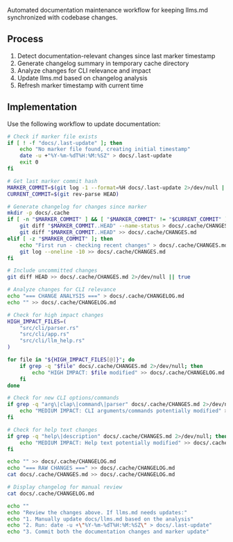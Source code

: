 Automated documentation maintenance workflow for keeping llms.md synchronized with codebase changes.

## Process

1. Detect documentation-relevant changes since last marker timestamp
2. Generate changelog summary in temporary cache directory
3. Analyze changes for CLI relevance and impact
4. Update llms.md based on changelog analysis
5. Refresh marker timestamp with current time

## Implementation

Use the following workflow to update documentation:

```bash
# Check if marker file exists
if [ ! -f "docs/.last-update" ]; then
    echo "No marker file found, creating initial timestamp"
    date -u +"%Y-%m-%dT%H:%M:%SZ" > docs/.last-update
    exit 0
fi

# Get last marker commit hash
MARKER_COMMIT=$(git log -1 --format=%H docs/.last-update 2>/dev/null || echo "")
CURRENT_COMMIT=$(git rev-parse HEAD)

# Generate changelog for changes since marker
mkdir -p docs/.cache
if [ -n "$MARKER_COMMIT" ] && [ "$MARKER_COMMIT" != "$CURRENT_COMMIT" ]; then
    git diff "$MARKER_COMMIT..HEAD" --name-status > docs/.cache/CHANGES.md
    git diff "$MARKER_COMMIT..HEAD" >> docs/.cache/CHANGES.md
elif [ -z "$MARKER_COMMIT" ]; then
    echo "First run - checking recent changes" > docs/.cache/CHANGES.md
    git log --oneline -10 >> docs/.cache/CHANGES.md
fi

# Include uncommitted changes
git diff HEAD >> docs/.cache/CHANGES.md 2>/dev/null || true

# Analyze changes for CLI relevance
echo "=== CHANGE ANALYSIS ===" > docs/.cache/CHANGELOG.md
echo "" >> docs/.cache/CHANGELOG.md

# Check for high impact changes
HIGH_IMPACT_FILES=(
    "src/cli/parser.rs"
    "src/cli/app.rs"
    "src/cli/llm_help.rs"
)

for file in "${HIGH_IMPACT_FILES[@]}"; do
    if grep -q "$file" docs/.cache/CHANGES.md 2>/dev/null; then
        echo "HIGH IMPACT: $file modified" >> docs/.cache/CHANGELOG.md
    fi
done

# Check for new CLI options/commands
if grep -q "arg\|clap\|command\|parser" docs/.cache/CHANGES.md 2>/dev/null; then
    echo "MEDIUM IMPACT: CLI arguments/commands potentially modified" >> docs/.cache/CHANGELOG.md
fi

# Check for help text changes
if grep -q "help\|description" docs/.cache/CHANGES.md 2>/dev/null; then
    echo "MEDIUM IMPACT: Help text potentially modified" >> docs/.cache/CHANGELOG.md
fi

echo "" >> docs/.cache/CHANGELOG.md
echo "=== RAW CHANGES ===" >> docs/.cache/CHANGELOG.md
cat docs/.cache/CHANGES.md >> docs/.cache/CHANGELOG.md

# Display changelog for manual review
cat docs/.cache/CHANGELOG.md

echo ""
echo "Review the changes above. If llms.md needs updates:"
echo "1. Manually update docs/llms.md based on the analysis"
echo "2. Run: date -u +\"%Y-%m-%dT%H:%M:%SZ\" > docs/.last-update"
echo "3. Commit both the documentation changes and marker update"
```
